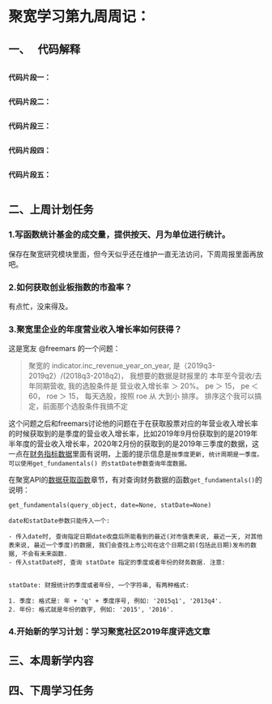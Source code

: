 # 聚宽学习第九周周记：


## 一、` ` 代码解释

```
```


**代码片段一：**

```
```


**代码片段二：**

```
```


**代码片段三：**

```
```


**代码片段四：**

```
```


**代码片段五：**

```
```


## 二、上周计划任务

### 1.写函数统计基金的成交量，提供按天、月为单位进行统计。

保存在聚宽研究模块里面，但今天似乎还在维护一直无法访问，下周周报里面再放吧。

### 2.如何获取创业板指数的市盈率？

有点忙，没来得及。

### 3.聚宽里企业的年度营业收入增长率如何获得？

这是宽友 @freemars 的一个问题：

> 聚宽的 indicator.inc_revenue_year_on_year, 是（2019q3-2019q2）/(2018q3-2018q2)， 我想要的数据是财报里的 本年至今营收/去年同期营收, 我的选股条件是 营业收入增长率 ＞ 20%。 pe ＞ 15， pe ＜ 60， roe ＞ 15， 每天选股，按照 roe 从 大到小 排序。 排序这个我可以搞定，前面那个选股条件我搞不定

这个问题之后和freemars讨论他的问题在于在获取股票对应的年营业收入增长率的时候获取到的是季度的营业收入增长率，比如2019年9月份获取到的是2019年半年度的营业收入增长率，2020年2月份的获取到的是2019年三季度的数据，这一点在[财务指标数据](https://www.joinquant.com/help/api/help?name=Stock#%E8%B4%A2%E5%8A%A1%E6%8C%87%E6%A0%87%E6%95%B0%E6%8D%AE)里面有说明，上面的提示信息是`按季度更新, 统计周期是一季度。可以使用get_fundamentals() 的statDate参数查询年度数据。`

在聚宽API的[数据获取函数](https://www.joinquant.com/help/api/help?name=api#%E6%95%B0%E6%8D%AE%E8%8E%B7%E5%8F%96%E5%87%BD%E6%95%B0)章节，有对查询财务数据的函数`get_fundamentals()`的说明：

```
get_fundamentals(query_object, date=None, statDate=None)

date和statDate参数只能传入一个:

- 传入date时, 查询指定日期date收盘后所能看到的最近(对市值表来说, 最近一天, 对其他表来说, 最近一个季度)的数据, 我们会查找上市公司在这个日期之前(包括此日期)发布的数据, 不会有未来函数.
- 传入statDate时, 查询 statDate 指定的季度或者年份的财务数据. 注意:


statDate: 财报统计的季度或者年份, 一个字符串, 有两种格式:

1. 季度: 格式是: 年 + 'q' + 季度序号, 例如: '2015q1', '2013q4'.
2. 年份: 格式就是年份的数字, 例如: '2015', '2016'.
```


### 4.开始新的学习计划：学习聚宽社区2019年度评选文章

## 三、本周新学内容

## 四、下周学习任务
